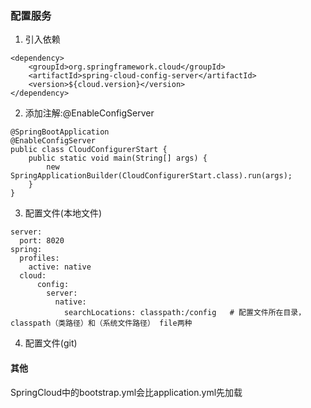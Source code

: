 ### 配置服务
1. 引入依赖
```
<dependency>
    <groupId>org.springframework.cloud</groupId>
    <artifactId>spring-cloud-config-server</artifactId>
    <version>${cloud.version}</version>
</dependency>
```

2. 添加注解:@EnableConfigServer
```
@SpringBootApplication
@EnableConfigServer
public class CloudConfigurerStart {
    public static void main(String[] args) {
        new SpringApplicationBuilder(CloudConfigurerStart.class).run(args);
    }
}
```

3. 配置文件(本地文件)
```
server:
  port: 8020
spring:
  profiles:
    active: native
  cloud:
      config:
        server:
          native:
            searchLocations: classpath:/config   # 配置文件所在目录，classpath（类路径）和（系统文件路径） file两种

```



4. 配置文件(git)






#### 其他
SpringCloud中的bootstrap.yml会比application.yml先加载
